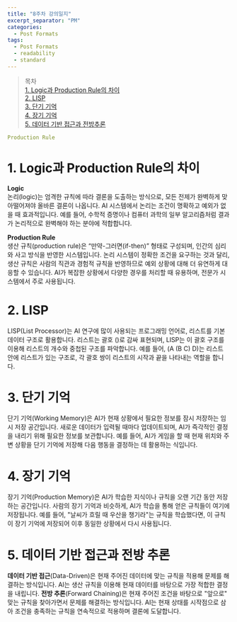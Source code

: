 ```yaml
---
title: "8주차 강의일지"
excerpt_separator: "PM"
categories:
  - Post Formats
tags:
  - Post Formats
  - readability
  - standard
---
```

> 목차  
> [1. Logic과 Production Rule의 차이](#1-logic과-production-rule의-차이)  
> [2. LISP](#2-lisp)  
> [3. 단기 기억](#3-단기-기억)  
> [4. 장기 기억](#4-장기-기억)  
> [5. 데이터 기반 접근과 전방추론](#5-데이터-기반-접근과-전방추론)  

```yaml
Production Rule
```
# 1. Logic과 Production Rule의 차이
**Logic**  
논리(logic)는 엄격한 규칙에 따라 결론을 도출하는 방식으로, 모든 전제가 완벽하게 맞아떨어져야 올바른 결론이 나옵니다. AI 시스템에서 논리는 조건이 명확하고 예외가 없을 때 효과적입니다. 예를 들어, 수학적 증명이나 컴퓨터 과학의 일부 알고리즘처럼 결과가 논리적으로 완벽해야 하는 분야에 적합합니다.
 
**Production Rule**  
생산 규칙(production rule)은 “만약-그러면(if-then)” 형태로 구성되며, 인간의 심리와 사고 방식을 반영한 시스템입니다. 논리 시스템이 정확한 조건을 요구하는 것과 달리, 생산 규칙은 사람의 직관과 경험적 규칙을 반영하므로 예외 상황에 대해 더 유연하게 대응할 수 있습니다. AI가 복잡한 상황에서 다양한 경우를 처리할 때 유용하며, 전문가 시스템에서 주로 사용됩니다.

# 2. LISP
LISP(List Processor)는 AI 연구에 많이 사용되는 프로그래밍 언어로, 리스트를 기본 데이터 구조로 활용합니다. 리스트는 괄호 ()로 감싸 표현되며, LISP는 이 괄호 구조를 이용해 리스트의 개수와 중첩된 구조를 파악합니다. 예를 들어, (A (B C) D)는 리스트 안에 리스트가 있는 구조로, 각 괄호 쌍이 리스트의 시작과 끝을 나타내는 역할을 합니다.

# 3. 단기 기억
단기 기억(Working Memory)은 AI가 현재 상황에서 필요한 정보를 잠시 저장하는 임시 저장 공간입니다. 새로운 데이터가 입력될 때마다 업데이트되며, AI가 즉각적인 결정을 내리기 위해 필요한 정보를 보관합니다. 예를 들어, AI가 게임을 할 때 현재 위치와 주변 상황을 단기 기억에 저장해 다음 행동을 결정하는 데 활용하는 식입니다.

# 4. 장기 기억
장기 기억(Production Memory)은 AI가 학습한 지식이나 규칙을 오랜 기간 동안 저장하는 공간입니다. 사람의 장기 기억과 비슷하게, AI가 학습을 통해 얻은 규칙들이 여기에 저장됩니다. 예를 들어, "날씨가 흐릴 때 우산을 챙기라"는 규칙을 학습했다면, 이 규칙이 장기 기억에 저장되어 이후 동일한 상황에서 다시 사용됩니다.

# 5. 데이터 기반 접근과 전방 추론
**데이터 기반 접근**(Data-Driven)은 현재 주어진 데이터에 맞는 규칙을 적용해 문제를 해결하는 방식입니다. AI는 생산 규칙을 이용해 현재 데이터를 바탕으로 가장 적합한 결정을 내립니다. **전방 추론**(Forward Chaining)은 현재 주어진 조건을 바탕으로 "앞으로" 맞는 규칙을 찾아가면서 문제를 해결하는 방식입니다. AI는 현재 상태를 시작점으로 삼아 조건을 충족하는 규칙을 연속적으로 적용하며 결론에 도달합니다.
